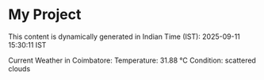 # My Project

This content is dynamically generated in Indian Time (IST): 2025-09-11 15:30:11 IST


Current Weather in Coimbatore:
Temperature: 31.88 °C
Condition: scattered clouds
